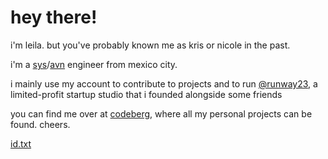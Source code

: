 # hey there!

i'm leila. but you've probably known me as kris or nicole in the past.

i'm a [sys](https://en.wikipedia.org/wiki/Systems_engineering)/[avn](https://en.wikipedia.org/wiki/Avionics) engineer from mexico city.

i mainly use my account to contribute to projects and to run [@runway23](https://github.com/runway23), a limited-profit startup studio that i founded alongside some friends

you can find me over at [codeberg](https://codeberg.org/kitsune), where all my personal projects can be found. cheers.

[id.txt](https://leila.moe/id.txt)

<!-- mixcoac's Github Profile - 25 March 2024 -->
<!-- I see you like snooping through RAW Markdown files, take anything you want. Its yours now. -->
